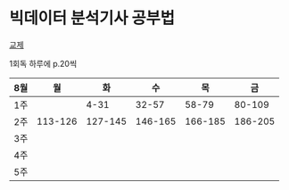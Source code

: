 # 빅데이터 분석기사 공부법

[교제](https://www.datacampus.co.kr/book/book_view.jsp?id=3197&)

1회독 하루에 p.20씩

8월|월|화|수|목|금
---|---|---|---|---|---|
1주| |4-31|32-57|58-79|80-109|
2주|113-126|127-145|146-165|166-185|186-205|
3주| ||| | |
4주| ||| | |
5주| ||| | |
